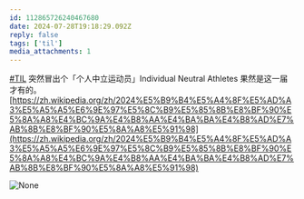 ```yaml
---
id: 112865726240467680
date: 2024-07-28T19:18:29.092Z
reply: false
tags: ['til']
media_attachments: 1
---
```


[#TIL](https://e5n.cc/tags/TIL) 突然冒出个「个人中立运动员」Individual Neutral Athletes 果然是这一届才有的。 [https://zh.wikipedia.org/zh/2024%E5%B9%B4%E5%A4%8F%E5%AD%A3%E5%A5%A5%E6%9E%97%E5%8C%B9%E5%85%8B%E8%BF%90%E5%8A%A8%E4%BC%9A%E4%B8%AA%E4%BA%BA%E4%B8%AD%E7%AB%8B%E8%BF%90%E5%8A%A8%E5%91%98](https://zh.wikipedia.org/zh/2024%E5%B9%B4%E5%A4%8F%E5%AD%A3%E5%A5%A5%E6%9E%97%E5%8C%B9%E5%85%8B%E8%BF%90%E5%8A%A8%E4%BC%9A%E4%B8%AA%E4%BA%BA%E4%B8%AD%E7%AB%8B%E8%BF%90%E5%8A%A8%E5%91%98)

![None](https://files.e5n.cc/media_attachments/files/112/865/724/194/017/071/original/23d36456d83e500e.png)
